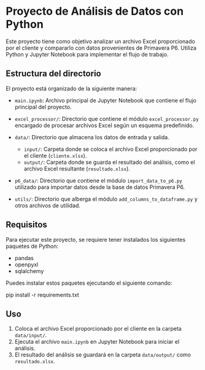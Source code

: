 # Proyecto de Análisis de Datos con Python

Este proyecto tiene como objetivo analizar un archivo Excel proporcionado por el cliente y compararlo con datos provenientes de Primavera P6. Utiliza Python y Jupyter Notebook para implementar el flujo de trabajo.

## Estructura del directorio

El proyecto está organizado de la siguiente manera:

- `main.ipynb`: Archivo principal de Jupyter Notebook que contiene el flujo principal del proyecto.
- `excel_processor/`: Directorio que contiene el módulo `excel_processor.py` encargado de procesar archivos Excel según un esquema predefinido.
- `data/`: Directorio que almacena los datos de entrada y salida.

  - `input/`: Carpeta donde se coloca el archivo Excel proporcionado por el cliente (`cliente.xlsx`).
  - `output/`: Carpeta donde se guarda el resultado del análisis, como el archivo Excel resultante (`resultado.xlsx`).
- `p6_data/`: Directorio que contiene el módulo `import_data_to_p6.py` utilizado para importar datos desde la base de datos Primavera P6.
- `utils/`: Directorio que alberga el módulo `add_columns_to_dataframe.py` y otros archivos de utilidad.

## Requisitos

Para ejecutar este proyecto, se requiere tener instalados los siguientes paquetes de Python:

- pandas
- openpyxl
- sqlalchemy

Puedes instalar estos paquetes ejecutando el siguiente comando: 

pip install -r requirements.txt

## Uso

1. Coloca el archivo Excel proporcionado por el cliente en la carpeta `data/input/`.
2. Ejecuta el archivo `main.ipynb` en Jupyter Notebook para iniciar el análisis.
3. El resultado del análisis se guardará en la carpeta `data/output/` como `resultado.xlsx`.
